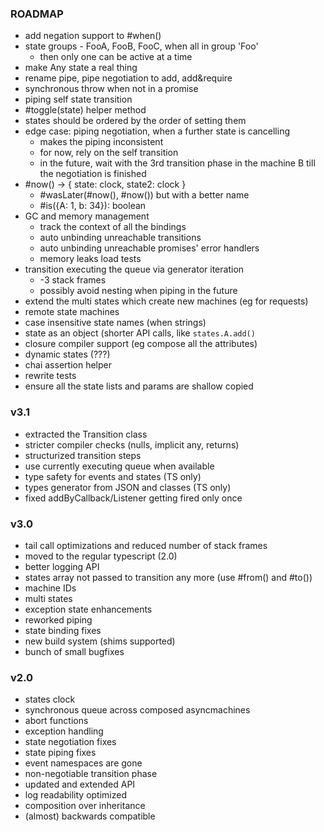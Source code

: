 ### ROADMAP

- add negation support to #when()
- state groups - FooA, FooB, FooC, when all in group 'Foo'
  - then only one can be active at a time
- make Any state a real thing
- rename pipe, pipe negotiation to add, add&require
- synchronous throw when not in a promise
- piping self state transition
- #toggle(state) helper method
- states should be ordered by the order of setting them
- edge case: piping negotiation, when a further state is cancelling
  - makes the piping inconsistent
  - for now, rely on the self transition
  - in the future, wait with the 3rd transition phase in the machine B
    till the negotiation is finished
- #now() -> { state: clock, state2: clock }
  - #wasLater(#now(), #now()) but with a better name
  - #is({A: 1, b: 34}): boolean
- GC and memory management
  - track the context of all the bindings
  - auto unbinding unreachable transitions
  - auto unbinding unreachable promises' error handlers
  - memory leaks load tests
- transition executing the queue via generator iteration
  - -3 stack frames
  - possibly avoid nesting when piping in the future
- extend the multi states which create new machines (eg for requests)
- remote state machines
- case insensitive state names (when strings)
- state as an object (shorter API calls, like `states.A.add()`
- closure compiler support (eg compose all the attributes)
- dynamic states (???)
- chai assertion helper
- rewrite tests
- ensure all the state lists and params are shallow copied

### v3.1

- extracted the Transition class
- stricter compiler checks (nulls, implicit any, returns)
- structurized transition steps
- use currently executing queue when available
- type safety for events and states (TS only)
- types generator from JSON and classes (TS only)
- fixed addByCallback/Listener getting fired only once

### v3.0

- tail call optimizations and reduced number of stack frames
- moved to the regular typescript (2.0)
- better logging API
- states array not passed to transition any more (use #from() and #to())
- machine IDs
- multi states
- exception state enhancements
- reworked piping
- state binding fixes
- new build system (shims supported)
- bunch of small bugfixes
 
### v2.0
 
- states clock
- synchronous queue across composed asyncmachines
- abort functions
- exception handling
- state negotiation fixes
- state piping fixes
- event namespaces are gone
- non-negotiable transition phase
- updated and extended API
- log readability optimized
- composition over inheritance
- (almost) backwards compatible